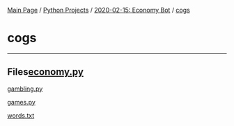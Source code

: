 [Main Page](/) / [Python Projects](/python) / [2020-02-15: Economy Bot](2020-02-15_Economy_Bot) / [cogs](cogs)

# cogs

-----

## Files[economy.py](economy.py)

[gambling.py](gambling.py)

[games.py](games.py)

[words.txt](words.txt)